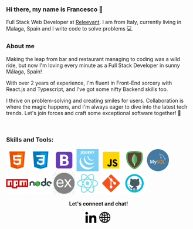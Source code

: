 ### Hi there, my name is Francesco 👋

Full Stack Web Developer at <a href="https://www.releevant.com/">Releevant</a>.
I am from Italy, currently living in Malaga, Spain and I write code to solve problems 💻.

<h3>About me</h3>

Making the leap from bar and restaurant managing to coding was a wild ride, but now I'm loving every minute as a Full Stack Developer in sunny Málaga, Spain!

With over 2 years of experience, I'm fluent in Front-End sorcery with React.js and Typescript, and I've got some nifty Backend skills too.

I thrive on problem-solving and creating smiles for users. Collaboration is where the magic happens, and I'm always eager to dive into the latest tech trends. Let's join forces and craft some exceptional software together! 🚀

<br/>


  <h3>Skills and Tools: </h3>
<p align="left">
	<img style="margin: auto;" src="https://raw.githubusercontent.com/sachinverma53121/sachinverma53121/master/icons/html5.png" alt=html5 width="60" height="60"/> 
	<img style="margin: auto;" src="https://raw.githubusercontent.com/sachinverma53121/sachinverma53121/master/icons/css3.png" alt=css3 width="60" height="60"/> 
	<img style="margin: auto;" src="https://raw.githubusercontent.com/sachinverma53121/sachinverma53121/master/icons/bootstrap.png" alt=bootstrap width="60" height="60"/>
	<img style="margin: auto;" src="https://raw.githubusercontent.com/sachinverma53121/sachinverma53121/master/icons/jquery.png" alt=jquery width="60" height="60"/>
  <img style="margin: auto;" src="https://raw.githubusercontent.com/sachinverma53121/sachinverma53121/master/icons/js.png" alt=javascript width="60" height="60"/>
	<img style="margin: auto;" src="https://raw.githubusercontent.com/sachinverma53121/sachinverma53121/master/icons/mongo.png" alt=mongodb width="60" height="60"/> 
	<img style="margin: auto;" src="https://raw.githubusercontent.com/sachinverma53121/sachinverma53121/master/icons/mysql.png" alt=mysql width="60" height="60"/> 
	<img style="margin: auto;" src="https://raw.githubusercontent.com/sachinverma53121/sachinverma53121/master/icons/npm.png" alt=npm width="60" height="60"/>
  <img style="margin: auto;" src="https://raw.githubusercontent.com/sachinverma53121/sachinverma53121/master/icons/node.png" alt=nodejs width="60" height="60"/>
  <img style="margin: auto;" src="https://raw.githubusercontent.com/sachinverma53121/sachinverma53121/master/icons/express.png" alt=express width="60" height="60"/>
	<img style="margin: auto;" src="https://raw.githubusercontent.com/sachinverma53121/sachinverma53121/master/icons/react.png" alt=react width="60" height="60"/> 
	<img style="margin: auto;" src="https://raw.githubusercontent.com/sachinverma53121/sachinverma53121/master/icons/git.png" alt=git width="60" height="60"/>
  <img style="margin: auto;" src="https://raw.githubusercontent.com/sachinverma53121/sachinverma53121/master/icons/github.png" alt=github width="60" height="60"/>
 
</p>

<p align="center">
  <b>Let's connect and chat!</b>

 <p align="center">
    <a href="https://www.linkedin.com/in/francesco-fava/" alt="Linkedin"><img src="https://github.com/jatin-pahuja/jatin-pahuja/blob/master/linkedin.png" height="30" width="30"></a>&nbsp;
    <a href="https://www.portfolio-francesco-fava.vercel.app" alt="Linkedin"><img src="https://github.com/jatin-pahuja/jatin-pahuja/blob/master/globe.png" height="30" width="30"></a>&nbsp;
</p>

<!--
**France167/France167** is a ✨ _special_ ✨ repository because its `README.md` (this file) appears on your GitHub profile.

Here are some ideas to get you started:

- 🔭 I’m currently working on ...
- 🌱 I’m currently learning ...
- 👯 I’m looking to collaborate on ...
- 🤔 I’m looking for help with ...
- 💬 Ask me about ...
- 📫 How to reach me: ...
- 😄 Pronouns: ...
- ⚡ Fun fact: ...
-->
